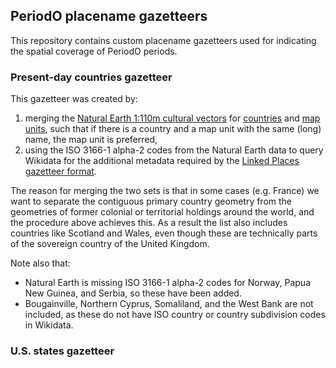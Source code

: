 ## PeriodO placename gazetteers

This repository contains custom placename gazetteers used for
indicating the spatial coverage of PeriodO periods.

### Present-day countries gazetteer

This gazetteer was created by:

1. merging the [Natural Earth 1:110m cultural vectors](https://www.naturalearthdata.com/downloads/110m-cultural-vectors/) for [countries](https://www.naturalearthdata.com/downloads/110m-cultural-vectors/110m-admin-0-countries/) and [map units](https://www.naturalearthdata.com/downloads/110m-cultural-vectors/110m-admin-0-details/), such that if there is a country and a map unit with the same (long) name, the map unit is preferred,
2. using the ISO 3166-1 alpha-2 codes from the Natural Earth data to query Wikidata for the additional metadata required by the [Linked Places gazetteer format](https://github.com/LinkedPasts/linked-places#the-linked-places-format).

The reason for merging the two sets is that in some cases (e.g. France) we want to separate the contiguous primary country geometry from the geometries of former colonial or territorial holdings around the world, and the procedure above achieves this. As a result the list also includes countries like Scotland and Wales, even though these are technically parts of the sovereign country of the United Kingdom.

Note also that:

* Natural Earth is missing ISO 3166-1 alpha-2 codes for Norway, Papua New Guinea, and Serbia, so these have been added.
* Bougainville, Northern Cyprus, Somaliland, and the West Bank are not included, as these do not have ISO country or country subdivision codes in Wikidata.

### U.S. states gazetteer


